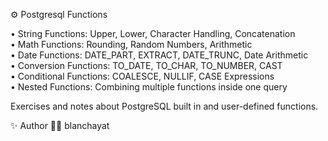⚙️ Postgresql Functions

• String Functions:       Upper, Lower, Character Handling, Concatenation  
• Math Functions:         Rounding, Random Numbers, Arithmetic  
• Date Functions:         DATE_PART, EXTRACT, DATE_TRUNC, Date Arithmetic  
• Conversion Functions:   TO_DATE, TO_CHAR, TO_NUMBER, CAST  
• Conditional Functions:  COALESCE, NULLIF, CASE Expressions  
• Nested Functions:       Combining multiple functions inside one query  

Exercises and notes about PostgreSQL built in and user-defined functions.

✨ Author
👩‍💻 blanchayat

